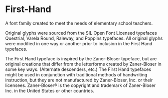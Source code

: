 # First-Hand
A font family created to meet the needs of elementary school teachers. 

Original glyphs were sourced from the SIL Open Font Licensed typefaces Questrial, Varela Round, Raleway, and Poppins typefaces. All original glyphs were modified in one way or another prior to inclusion in the First Hand typefaces. 

The First Hand typeface is inspired by the Zaner-Bloser typeface, but are original creations that differ from the letterforms created by Zaner-Bloser in some key ways. (Alternate descenders, etc.) The First Hand typefaces might be used in conjunction with traditional methods of handwriting instruction, but they are not manufactured by Zaner-Bloser, Inc. or their licensees. Zaner-Bloser® is the copyright and trademark of Zaner-Bloser Inc. in the United States or other countries.

